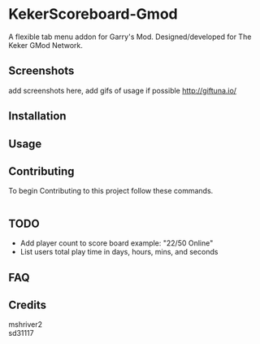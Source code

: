 # KekerScoreboard-Gmod
A flexible tab menu addon for Garry's Mod. Designed/developed for The Keker GMod Network.

<!-- ![GitHub tag (latest by date)](https://img.shields.io/github/v/tag/mshriver2/pyAutoEncode?label=version) ![issues](https://img.shields.io/github/issues/Mshriver2/pyAutoEncode.svg) ![GitHub repo size](https://img.shields.io/github/repo-size/mshriver2/pyAutoEncode?color=green)   -->

## Screenshots
add screenshots here, add gifs of usage if possible http://giftuna.io/

## Installation


## Usage


## Contributing
To begin Contributing to this project follow these commands.

```
```

## TODO
* Add player count to score board example: "22/50 Online"
* List users total play time in days, hours, mins, and seconds


## FAQ


## Credits
mshriver2  
sd31117

